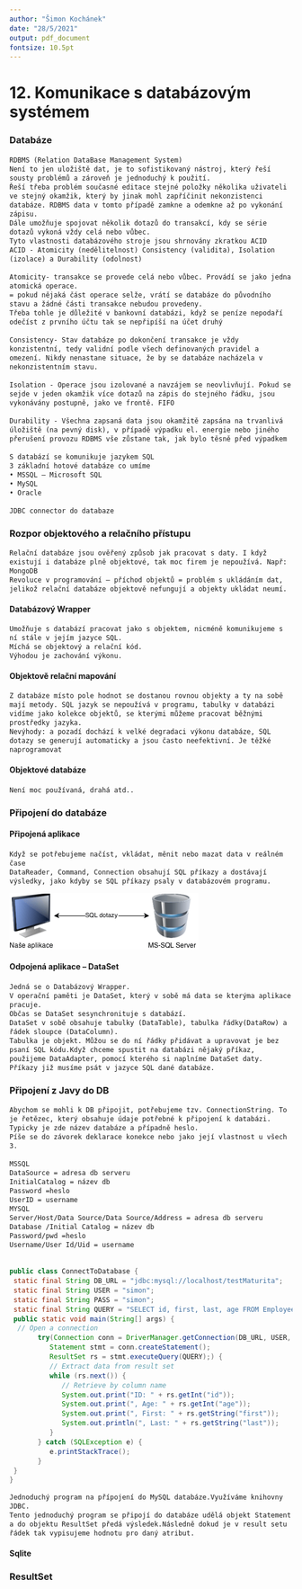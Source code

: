 ```yaml
---
author: "Šimon Kochánek"
date: "28/5/2021"
output: pdf_document
fontsize: 10.5pt
---
```


<style type="text/css">
  body{
    font-size: 10.5pt;
  }
</style>

# 12. Komunikace s databázovým systémem

### Databáze

    RDBMS (Relation DataBase Management System)
    Není to jen uložiště dat, je to sofistikovaný nástroj, který řeší sousty problémů a zároveň je jednoduchý k použití.
    Řeší třeba problém současné editace stejné položky několika uživateli ve stejný okamžik, který by jinak mohl zapříčinit nekonzistenci databáze. RDBMS data v tomto případě zamkne a odemkne až po vykonání zápisu.
    Dále umožňuje spojovat několik dotazů do transakcí, kdy se série dotazů vykoná vždy celá nebo vůbec.
    Tyto vlastnosti databázového stroje jsou shrnovány zkratkou ACID
    ACID - Atomicity (nedělitelnost) Consistency (validita), Isolation (izolace) a Durability (odolnost)

    Atomicity- transakce se provede celá nebo vůbec. Provádí se jako jedna atomická operace. 
    = pokud nějaká část operace selže, vrátí se databáze do původního stavu a žádné části transakce nebudou provedeny.
    Třeba tohle je důležité v bankovní databázi, když se peníze nepodaří odečíst z prvního účtu tak se nepřipíší na účet druhý

    Consistency- Stav databáze po dokončení transakce je vždy konzistentní, tedy validní podle všech definovaných pravidel a omezení. Nikdy nenastane situace, že by se databáze nacházela v nekonzistentním stavu.

    Isolation - Operace jsou izolované a navzájem se neovlivňují. Pokud se sejde v jeden okamžik více dotazů na zápis do stejného řádku, jsou vykonávány postupně, jako ve frontě. FIFO

    Durability - Všechna zapsaná data jsou okamžitě zapsána na trvanlivá úložiště (na pevný disk), v případě výpadku el. energie nebo jiného přerušení provozu RDBMS vše zůstane tak, jak bylo těsně před výpadkem
    
    S databází se komunikuje jazykem SQL
    3 základní hotové databáze co umíme
    • MSSQL – Microsoft SQL
    • MySQL
    • Oracle

    JDBC connector do databaze

### Rozpor objektového a relačního přístupu

    Relační databáze jsou ověřený způsob jak pracovat s daty. I když existují i databáze plně objektové, tak moc firem je nepoužívá. Např: MongoDB
    Revoluce v programování – příchod objektů = problém s ukládáním dat, jelikož relační databáze objektově nefungují a objekty ukládat neumí.

#### Databázový Wrapper

    Umožňuje s databází pracovat jako s objektem, nicméně komunikujeme s ní stále v jejím jazyce SQL. 
    Míchá se objektový a relační kód.
    Výhodou je zachování výkonu.

#### Objektově relační mapování

    Z databáze místo pole hodnot se dostanou rovnou objekty a ty na sobě mají metody. SQL jazyk se nepoužívá v programu, tabulky v databázi vidíme jako kolekce objektů, se kterými můžeme pracovat běžnými prostředky jazyka.
    Nevýhody: a pozadí dochází k velké degradaci výkonu databáze, SQL dotazy se generují automaticky a jsou často neefektivní. Je těžké naprogramovat

#### Objektové databáze

    Není moc používaná, drahá atd..

### Připojení do databáze

#### Připojená aplikace

    Když se potřebujeme načíst, vkládat, měnit nebo mazat data v reálném čase
    DataReader, Command, Connection obsahují SQL příkazy a dostávají výsledky, jako kdyby se SQL příkazy psaly v databázovém programu.

![](images/connectDB.png)

#### Odpojená aplikace – DataSet

    Jedná se o Databázový Wrapper.
    V operační paměti je DataSet, který v sobě má data se kterýma aplikace pracuje.
    Občas se DataSet sesynchronituje s databází.
    DataSet v sobě obsahuje tabulky (DataTable), tabulka řádky(DataRow) a řádek sloupce (DataColumn).
    Tabulka je objekt. Můžou se do ní řádky přidávat a upravovat je bez psaní SQL kódu.Když chceme spustit na databázi nějaký příkaz, použijeme DataAdapter, pomocí kterého si naplníme DataSet daty. Příkazy již musíme psát v jazyce SQL dané databáze.

### Připojení z Javy do DB

    Abychom se mohli k DB připojit, potřebujeme tzv. ConnectionString. To je řetězec, který obsahuje údaje potřebné k připojení k databázi. Typicky je zde název databáze a případně heslo.
    Píše se do závorek deklarace konekce nebo jako její vlastnost u všech 3.

    MSSQL
    DataSource = adresa db serveru
    InitialCatalog = název db
    Password =heslo
    UserID = username
    MYSQL
    Server/Host/Data Source/Data Source/Address = adresa db serveru
    Database /Initial Catalog = název db
    Password/pwd =heslo
    Username/User Id/Uid = username

```java

public class ConnectToDatabase {
 static final String DB_URL = "jdbc:mysql://localhost/testMaturita";
 static final String USER = "simon";
 static final String PASS = "simon";
 static final String QUERY = "SELECT id, first, last, age FROM Employees";
 public static void main(String[] args) {
  // Open a connection
       try(Connection conn = DriverManager.getConnection(DB_URL, USER, PASS);
          Statement stmt = conn.createStatement();
          ResultSet rs = stmt.executeQuery(QUERY);) {
          // Extract data from result set
          while (rs.next()) {
             // Retrieve by column name
             System.out.print("ID: " + rs.getInt("id"));
             System.out.print(", Age: " + rs.getInt("age"));
             System.out.print(", First: " + rs.getString("first"));
             System.out.println(", Last: " + rs.getString("last"));
          }
       } catch (SQLException e) {
          e.printStackTrace();
       } 
 }
}
```

    Jednoduchý program na přípojení do MySQL databáze.Využíváme knihovny JDBC.
    Tento jednoduchý program se připojí do databáze udělá objekt Statement a do objektu ResultSet předá výsledek.Následně dokud je v result setu řádek tak vypisujeme hodnotu pro daný atribut.

#### Sqlite




### ResultSet

  
